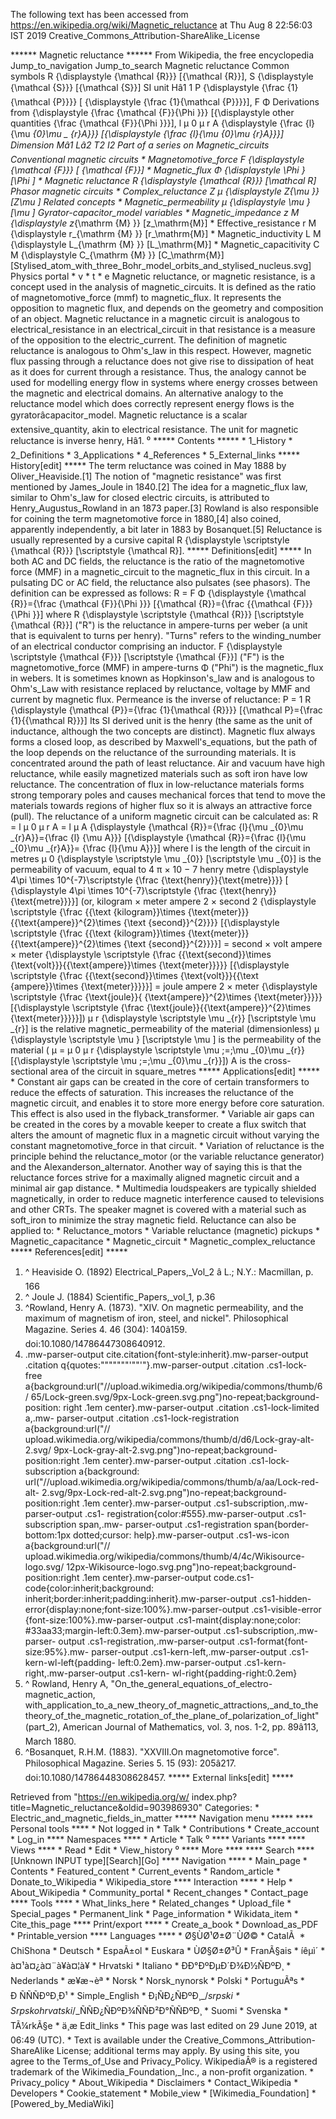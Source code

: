 The following text has been accessed from https://en.wikipedia.org/wiki/Magnetic_reluctance at Thu Aug 8 22:56:03 IST 2019
Creative_Commons_Attribution-ShareAlike_License




















****** Magnetic reluctance ******
From Wikipedia, the free encyclopedia
Jump_to_navigation Jump_to_search
Magnetic reluctance
Common symbols        R     {\displaystyle {\mathcal {R}}}  [{\mathcal {R}}],
                 S     {\displaystyle {\mathcal {S}}}  [{\mathcal {S}}]
SI unit         Hâ1
                      1  P      {\displaystyle {\frac {1}{\mathcal {P}}}}  [
                 {\displaystyle {\frac {1}{\mathcal {P}}}}],        F  &#x03A6;
Derivations from {\displaystyle {\frac {\mathcal {F}}{\Phi }}}  [{\displaystyle
other quantities {\frac {\mathcal {F}}{\Phi }}}],       l   &#x03BC;  0
                 &#x03BC;  r   A      {\displaystyle {\frac {l}{\mu _{0}\mu _
                 {r}A}}}  [{\displaystyle {\frac {l}{\mu _{0}\mu _{r}A}}}]
Dimension        Mâ1 Lâ2 T2 I2
Part of a series on
Magnetic_circuits
Conventional magnetic circuits
    * Magnetomotive_force       F     {\displaystyle {\mathcal {F}}}  [
      {\mathcal {F}}]
    * Magnetic_flux     &#x03A6;   {\displaystyle \Phi }  [\Phi ]
    * Magnetic reluctance       R     {\displaystyle {\mathcal {R}}}  [\mathcal
      R]
Phasor magnetic circuits
    * Complex_reluctance      Z  &#x03BC;     {\displaystyle Z_{\mu }}  [Z_\mu
      ]
Related concepts
    * Magnetic_permeability     &#x03BC;   {\displaystyle \mu }  [\mu ]
Gyrator-capacitor_model variables
    * Magnetic_impedance      z   M      {\displaystyle z_{\mathrm {M} }}
      [z_\mathrm{M}]
    * Effective_resistance      r   M      {\displaystyle r_{\mathrm {M} }}
      [r_\mathrm{M}]
    * Magnetic_inductivity      L   M      {\displaystyle L_{\mathrm {M} }}
      [L_\mathrm{M}]
    * Magnetic_capacitivity      C   M      {\displaystyle C_{\mathrm {M} }}
      [C_\mathrm{M}]
[Stylised_atom_with_three_Bohr_model_orbits_and_stylised_nucleus.svg] Physics
portal
    * v
    * t
    * e
Magnetic reluctance, or magnetic resistance, is a concept used in the analysis
of magnetic_circuits. It is defined as the ratio of magnetomotive_force (mmf)
to magnetic_flux. It represents the opposition to magnetic flux, and depends on
the geometry and composition of an object.
Magnetic reluctance in a magnetic circuit is analogous to electrical_resistance
in an electrical_circuit in that resistance is a measure of the opposition to
the electric_current. The definition of magnetic reluctance is analogous to
Ohm's_law in this respect. However, magnetic flux passing through a reluctance
does not give rise to dissipation of heat as it does for current through a
resistance. Thus, the analogy cannot be used for modelling energy flow in
systems where energy crosses between the magnetic and electrical domains. An
alternative analogy to the reluctance model which does correctly represent
energy flows is the gyratorâcapacitor_model.
Magnetic reluctance is a scalar extensive_quantity, akin to electrical
resistance. The unit for magnetic reluctance is inverse henry, Hâ1.
⁰
***** Contents *****
    * 1_History
    * 2_Definitions
    * 3_Applications
    * 4_References
    * 5_External_links
***** History[edit] *****
The term reluctance was coined in May 1888 by Oliver_Heaviside.[1] The notion
of "magnetic resistance" was first mentioned by James_Joule in 1840.[2] The
idea for a magnetic_flux law, similar to Ohm's_law for closed electric
circuits, is attributed to Henry_Augustus_Rowland in an 1873 paper.[3] Rowland
is also responsible for coining the term magnetomotive force in 1880,[4] also
coined, apparently independently, a bit later in 1883 by Bosanquet.[5]
Reluctance is usually represented by a cursive capital        R
{\displaystyle \scriptstyle {\mathcal {R}}}  [\scriptstyle {\mathcal  R}].
***** Definitions[edit] *****
In both AC and DC fields, the reluctance is the ratio of the magnetomotive
force (MMF) in a magnetic_circuit to the magnetic_flux in this circuit. In a
pulsating DC or AC field, the reluctance also pulsates (see phasors).
The definition can be expressed as follows:
           R   =    F  &#x03A6;     {\displaystyle {\mathcal {R}}={\frac
      {\mathcal {F}}{\Phi }}}  [{\mathcal  {R}}={\frac  {{\mathcal  {F}}}{\Phi
      }}]
where
            R      {\displaystyle \scriptstyle {\mathcal {R}}}  [\scriptstyle
      {\mathcal  {R}}] ("R") is the reluctance in ampere-turns per weber (a
      unit that is equivalent to turns per henry). "Turns" refers to the
      winding_number of an electrical conductor comprising an inductor.
            F      {\displaystyle \scriptstyle {\mathcal {F}}}  [\scriptstyle
      {\mathcal {F}}] ("F") is the magnetomotive_force (MMF) in ampere-turns
      Φ ("Phi") is the magnetic_flux in webers.
It is sometimes known as Hopkinson's_law and is analogous to Ohm's_Law with
resistance replaced by reluctance, voltage by MMF and current by magnetic flux.
Permeance is the inverse of reluctance:
           P   =   1  R      {\displaystyle {\mathcal {P}}={\frac {1}{\mathcal
      {R}}}}  [{\mathcal  P}={\frac  {1}{{\mathcal  R}}}]
Its SI derived unit is the henry (the same as the unit of inductance, although
the two concepts are distinct).
Magnetic flux always forms a closed loop, as described by Maxwell's_equations,
but the path of the loop depends on the reluctance of the surrounding
materials. It is concentrated around the path of least reluctance. Air and
vacuum have high reluctance, while easily magnetized materials such as soft
iron have low reluctance. The concentration of flux in low-reluctance materials
forms strong temporary poles and causes mechanical forces that tend to move the
materials towards regions of higher flux so it is always an attractive force
(pull).
The reluctance of a uniform magnetic circuit can be calculated as:
           R   =   l   &#x03BC;  0    &#x03BC;  r   A    =   l  &#x03BC; A
      {\displaystyle {\mathcal {R}}={\frac {l}{\mu _{0}\mu _{r}A}}={\frac {l}
      {\mu A}}}  [{\displaystyle {\mathcal {R}}={\frac {l}{\mu _{0}\mu _{r}A}}=
      {\frac {l}{\mu A}}}]
where
      l is the length of the circuit in metres
           &#x03BC;  0      {\displaystyle \scriptstyle \mu _{0}}
      [\scriptstyle \mu _{0}] is the permeability of vacuum, equal to     4
      &#x03C0; &#x00D7;  10  &#x2212; 7      henry metre      {\displaystyle
      4\pi \times 10^{-7}\scriptstyle {\frac {\text{henry}}{\text{metre}}}}  [
      {\displaystyle 4\pi \times 10^{-7}\scriptstyle {\frac {\text{henry}}
      {\text{metre}}}}] (or,          kilogram  &#x00D7;  meter      ampere   2
      &#x00D7;   second   2         {\displaystyle \scriptstyle {\frac {{\text
      {kilogram}}\times {\text{meter}}}{{\text{ampere}}^{2}\times {\text
      {second}}^{2}}}}  [{\displaystyle \scriptstyle {\frac {{\text
      {kilogram}}\times {\text{meter}}}{{\text{ampere}}^{2}\times {\text
      {second}}^{2}}}}] =          second  &#x00D7;  volt     ampere  &#x00D7;
      meter        {\displaystyle \scriptstyle {\frac {{\text{second}}\times
      {\text{volt}}}{{\text{ampere}}\times {\text{meter}}}}}  [{\displaystyle
      \scriptstyle {\frac {{\text{second}}\times {\text{volt}}}{{\text
      {ampere}}\times {\text{meter}}}}}] =        joule    ampere   2
      &#x00D7;  meter        {\displaystyle \scriptstyle {\frac {\text{joule}}{
      {\text{ampere}}^{2}\times {\text{meter}}}}}  [{\displaystyle \scriptstyle
      {\frac {\text{joule}}{{\text{ampere}}^{2}\times {\text{meter}}}}}])
           &#x03BC;  r      {\displaystyle \scriptstyle \mu _{r}}
      [\scriptstyle \mu _{r}] is the relative magnetic_permeability of the
      material (dimensionless)
          &#x03BC;    {\displaystyle \scriptstyle \mu }  [\scriptstyle \mu ] is
      the permeability of the material (    &#x03BC;  =   &#x03BC;  0
      &#x03BC;  r      {\displaystyle \scriptstyle \mu \;=\;\mu _{0}\mu _{r}}
      [{\displaystyle \scriptstyle \mu \;=\;\mu _{0}\mu _{r}}])
      A is the cross-sectional area of the circuit in square_metres
***** Applications[edit] *****
    * Constant air gaps can be created in the core of certain transformers to
      reduce the effects of saturation. This increases the reluctance of the
      magnetic circuit, and enables it to store more energy before core
      saturation. This effect is also used in the flyback_transformer.
    * Variable air gaps can be created in the cores by a movable keeper to
      create a flux switch that alters the amount of magnetic flux in a
      magnetic circuit without varying the constant magnetomotive_force in that
      circuit.
    * Variation of reluctance is the principle behind the reluctance_motor (or
      the variable reluctance generator) and the Alexanderson_alternator.
      Another way of saying this is that the reluctance forces strive for a
      maximally aligned magnetic circuit and a minimal air gap distance.
    * Multimedia loudspeakers are typically shielded magnetically, in order to
      reduce magnetic interference caused to televisions and other CRTs. The
      speaker magnet is covered with a material such as soft_iron to minimize
      the stray magnetic field.
Reluctance can also be applied to:
    * Reluctance_motors
    * Variable reluctance (magnetic) pickups
    * Magnetic_capacitance
    * Magnetic_circuit
    * Magnetic_complex_reluctance
***** References[edit] *****
   1. ^ Heaviside O. (1892) Electrical_Papers,_Vol_2 â L.; N.Y.: Macmillan,
      p. 166
   2. ^ Joule J. (1884) Scientific_Papers,_vol_1, p.36
   3. ^Rowland, Henry A. (1873). "XIV. On magnetic permeability, and the
      maximum of magnetism of iron, steel, and nickel". Philosophical Magazine.
      Series 4. 46 (304): 140â159. doi:10.1080/14786447308640912.
   4. .mw-parser-output cite.citation{font-style:inherit}.mw-parser-output
      .citation q{quotes:"\"""\"""'""'"}.mw-parser-output .citation .cs1-lock-
      free a{background:url("//upload.wikimedia.org/wikipedia/commons/thumb/6/
      65/Lock-green.svg/9px-Lock-green.svg.png")no-repeat;background-position:
      right .1em center}.mw-parser-output .citation .cs1-lock-limited a,.mw-
      parser-output .citation .cs1-lock-registration a{background:url("//
      upload.wikimedia.org/wikipedia/commons/thumb/d/d6/Lock-gray-alt-2.svg/
      9px-Lock-gray-alt-2.svg.png")no-repeat;background-position:right .1em
      center}.mw-parser-output .citation .cs1-lock-subscription a{background:
      url("//upload.wikimedia.org/wikipedia/commons/thumb/a/aa/Lock-red-alt-
      2.svg/9px-Lock-red-alt-2.svg.png")no-repeat;background-position:right
      .1em center}.mw-parser-output .cs1-subscription,.mw-parser-output .cs1-
      registration{color:#555}.mw-parser-output .cs1-subscription span,.mw-
      parser-output .cs1-registration span{border-bottom:1px dotted;cursor:
      help}.mw-parser-output .cs1-ws-icon a{background:url("//
      upload.wikimedia.org/wikipedia/commons/thumb/4/4c/Wikisource-logo.svg/
      12px-Wikisource-logo.svg.png")no-repeat;background-position:right .1em
      center}.mw-parser-output code.cs1-code{color:inherit;background:
      inherit;border:inherit;padding:inherit}.mw-parser-output .cs1-hidden-
      error{display:none;font-size:100%}.mw-parser-output .cs1-visible-error
      {font-size:100%}.mw-parser-output .cs1-maint{display:none;color:
      #33aa33;margin-left:0.3em}.mw-parser-output .cs1-subscription,.mw-parser-
      output .cs1-registration,.mw-parser-output .cs1-format{font-size:95%}.mw-
      parser-output .cs1-kern-left,.mw-parser-output .cs1-kern-wl-left{padding-
      left:0.2em}.mw-parser-output .cs1-kern-right,.mw-parser-output .cs1-kern-
      wl-right{padding-right:0.2em}
   5. ^ Rowland, Henry A, "On_the_general_equations_of_electro-magnetic_action,
      with_application_to_a_new_theory_of_magnetic_attractions,_and_to_the
      theory_of_the_magnetic_rotation_of_the_plane_of_polarization_of_light"
      (part_2), American Journal of Mathematics, vol. 3, nos. 1-2, pp.
      89â113, March 1880.
   6. ^Bosanquet, R.H.M. (1883). "XXVIII.On magnetomotive force". Philosophical
      Magazine. Series 5. 15 (93): 205â217. doi:10.1080/14786448308628457.
***** External links[edit] *****

Retrieved from "https://en.wikipedia.org/w/
index.php?title=Magnetic_reluctance&oldid=903986930"
Categories:
    * Electric_and_magnetic_fields_in_matter
***** Navigation menu *****
**** Personal tools ****
    * Not logged in
    * Talk
    * Contributions
    * Create_account
    * Log_in
**** Namespaces ****
    * Article
    * Talk
⁰
**** Variants ****
**** Views ****
    * Read
    * Edit
    * View_history
⁰
**** More ****
**** Search ****
[Unknown INPUT type][Search][Go]
**** Navigation ****
    * Main_page
    * Contents
    * Featured_content
    * Current_events
    * Random_article
    * Donate_to_Wikipedia
    * Wikipedia_store
**** Interaction ****
    * Help
    * About_Wikipedia
    * Community_portal
    * Recent_changes
    * Contact_page
**** Tools ****
    * What_links_here
    * Related_changes
    * Upload_file
    * Special_pages
    * Permanent_link
    * Page_information
    * Wikidata_item
    * Cite_this_page
**** Print/export ****
    * Create_a_book
    * Download_as_PDF
    * Printable_version
**** Languages ****
    * Ø§ÙØ¹Ø±Ø¨ÙØ©
    * CatalÃ 
    * ChiShona
    * Deutsch
    * EspaÃ±ol
    * Euskara
    * ÙØ§Ø±Ø³Û
    * FranÃ§ais
    * íêµ­ì´
    * à¤¹à¤¿à¤¨à¥à¤¦à¥
    * Hrvatski
    * Italiano
    * ÐÐ°ÐºÐµÐ´Ð¾Ð½ÑÐºÐ¸
    * Nederlands
    * æ¥æ¬èª
    * Norsk
    * Norsk_nynorsk
    * Polski
    * PortuguÃªs
    * Ð ÑÑÑÐºÐ¸Ð¹
    * Simple_English
    * Ð¡ÑÐ¿ÑÐºÐ¸_/_srpski
    * Srpskohrvatski_/_ÑÑÐ¿ÑÐºÐ¾ÑÑÐ²Ð°ÑÑÐºÐ¸
    * Suomi
    * Svenska
    * TÃ¼rkÃ§e
    * ä¸­æ
Edit_links
    * This page was last edited on 29 June 2019, at 06:49 (UTC).
    * Text is available under the Creative_Commons_Attribution-ShareAlike
      License; additional terms may apply. By using this site, you agree to the
      Terms_of_Use and Privacy_Policy. WikipediaÂ® is a registered trademark of
      the Wikimedia_Foundation,_Inc., a non-profit organization.
    * Privacy_policy
    * About_Wikipedia
    * Disclaimers
    * Contact_Wikipedia
    * Developers
    * Cookie_statement
    * Mobile_view
    * [Wikimedia_Foundation]
    * [Powered_by_MediaWiki]
